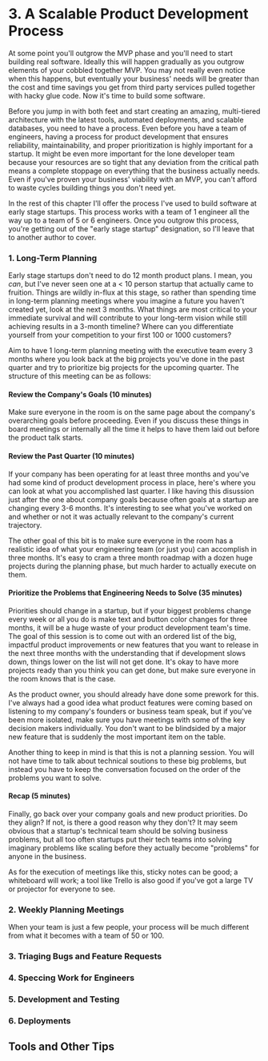 # 3. A Scalable Product Development Process

At some point you'll outgrow the MVP phase and you'll need to start building real software. Ideally this will happen gradually as you outgrow elements of your cobbled together MVP. You may not really even notice when this happens, but eventually your business' needs will be greater than the cost and time savings you get from third party services pulled together with hacky glue code. Now it's time to build some software.

Before you jump in with both feet and start creating an amazing, multi-tiered architecture with the latest tools, automated deployments, and scalable databases, you need to have a process. Even before you have a team of engineers, having a process for product development that ensures reliability, maintainability, and proper prioritization is highly important for a startup. It might be even more important for the lone developer team because your resources are so tight that any deviation from the critical path means a complete stoppage on everything that the business actually needs. Even if you've proven your business' viability with an MVP, you can't afford to waste cycles building things you don't need yet.

In the rest of this chapter I'll offer the process I've used to build software at early stage startups. This process works with a team of 1 engineer all the way up to a team of 5 or 6 engineers. Once you outgrow this process, you're getting out of the "early stage startup" designation, so I'll leave that to another author to cover.

### 1. Long-Term Planning

Early stage startups don't need to do 12 month product plans. I mean, you _can_, but I've never seen one at a < 10 person startup that actually came to fruition. Things are wildly in-flux at this stage, so rather than spending time in long-term planning meetings where you imagine a future you haven't created yet, look at the next 3 months. What things are most critical to your immediate survival and will contribute to your long-term vision while still achieving results in a 3-month timeline? Where can you differentiate yourself from your competition to your first 100 or 1000 customers?

Aim to have 1 long-term planning meeting with the executive team every 3 months where you look back at the big projects you've done in the past quarter and try to prioritize big projects for the upcoming quarter. The structure of this meeting can be as follows:

#### Review the Company's Goals (10 minutes)

Make sure everyone in the room is on the same page about the company's overarching goals before proceeding. Even if you discuss these things in board meetings or internally all the time it helps to have them laid out before the product talk starts.

#### Review the Past Quarter (10 minutes)

If your company has been operating for at least three months and you've had some kind of product development process in place, here's where you can look at what you accomplished last quarter. I like having this disussion just after the one about company goals because often goals at a startup are changing every 3-6 months. It's interesting to see what you've worked on and whether or not it was actually relevant to the company's current trajectory.

The other goal of this bit is to make sure everyone in the room has a realistic idea of what your engineering team (or just you) can accomplish in three months. It's easy to cram a three month roadmap with a dozen huge projects during the planning phase, but much harder to actually execute on them.

#### Prioritize the Problems that Engineering Needs to Solve (35 minutes)

Priorities should change in a startup, but if your biggest problems change every week or all you do is make text and button color changes for three months, it will be a huge waste of your product development team's time. The goal of this session is to come out with an ordered list of the big, impactful product improvements or new features that you want to release in the next three months with the understanding that if development slows down, things lower on the list will not get done. It's okay to have more projects ready than you think you can get done, but make sure everyone in the room knows that is the case.

As the product owner, you should already have done some prework for this. I've always had a good idea what product features were coming based on listening to my company's founders or business team speak, but if you've been more isolated, make sure you have meetings with some of the key decision makers individually. You don't want to be blindsided by a major new feature that is suddenly the most important item on the table.

Another thing to keep in mind is that this is not a planning session. You will not have time to talk about technical soutions to these big problems, but instead you have to keep the conversation focused on the order of the problems you want to solve.

#### Recap (5 minutes)

Finally, go back over your company goals and new product priorities. Do they align? If not, is there a good reason why they don't? It may seem obvious that a startup's technical team should be solving business problems, but all too often startups put their tech teams into solving imaginary problems like scaling before they actually become "problems" for anyone in the business.

As for the execution of meetings like this, sticky notes can be good; a whiteboard will work; a tool like Trello is also good if you've got a large TV or projector for everyone to see.

### 2. Weekly Planning Meetings

When your team is just a few people, your process will be much different from what it becomes with a team of 50 or 100.

### 3. Triaging Bugs and Feature Requests

### 4. Speccing Work for Engineers

### 5. Development and Testing

### 6. Deployments

## Tools and Other Tips
